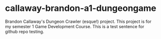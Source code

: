 # callaway-brandon-a1-dungeongame
Brandon Callaway's Dungeon Crawler (esque!) project. This project is for my semester 1 Game Development Course.
This is a test sentence for github repo testing.